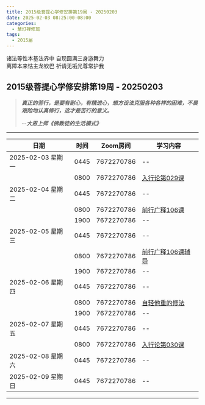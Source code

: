 ```yaml
---
title: 2015级菩提心学修安排第19周 - 20250203
date: 2025-02-03 08:25:00-08:00
categories:
  - 慧灯禅修班
tags:
  - 2015届
---
```

诸法等性本基法界中 自现圆满三身游舞力  
离障本来怙主龙钦巴 祈请无垢光尊常护我

## 2015级菩提心学修安排第19周 - 20250203

> *__真正的苦行，是要有耐心，有精进心，想方设法克服各种各样的困难，不畏艰险地认真修行，这才是苦行的意义。__*
>
> --***大恩上师《佛教徒的生活模式》***

---

|日期 |时间|Zoom房间|学习内容|
|--|--|--|--|
| 2025-02-03 星期一|0445|7672270786|--|
| |0800|7672270786|[入行论第029课](https://huidengchanxiu.net/refs/rxl/03#第二十九节课) |
| 2025-02-04 星期二 |0445|7672270786|--|
|   |0800|7672270786| [前行广释106课](https://huidengchanxiu.net/refs/qxgs/qxgs-09ptx/#前行广释第106课) |
|   |1900|7672270786|--|
| 2025-02-05 星期三  |0445|7672270786|--|
|   |0800|7672270786| [前行广释106课辅导](https://huidengchanxiu.net/refs/qxgs/fudao/qxgsfd-09ptx/#前行广释第106课辅导) |
|   |1900|7672270786| -- |
| 2025-02-06 星期四|0445|7672270786|--|
|   |0800|7672270786| [自轻他重的修法](https://www.fohuifayu.com/index.php/huideng-jiangtang/fofa-jianxiu/puti-xin/1842-l02014) |
|   |1900|7672270786|--|
| 2025-02-07 星期五|0445|7672270786|--|
| |0800|7672270786|[入行论第030课](https://huidengchanxiu.net/refs/rxl/03#第三十节课) |
| 2025-02-08 星期六|0445|7672270786| -- |
| 2025-02-09 星期日|0445|7672270786| -- |
---

